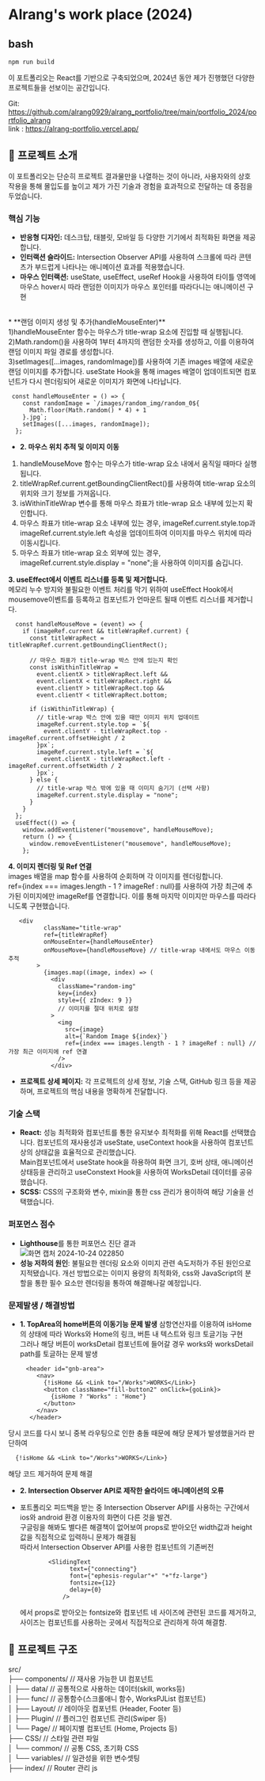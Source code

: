 # Alrang's work place (2024)

## bash
```
npm run build
```

이 포트폴리오는 React를 기반으로 구축되었으며,
2024년 동안 제가 진행했던 다양한 프로젝트들을 선보이는 공간입니다. 

Git: https://github.com/alrang0929/alrang_portfolio/tree/main/portfolio_2024/portfolio_alrang<br/>
link : https://alrang-portfolio.vercel.app/

## 📝 프로젝트 소개

이 포트폴리오는 단순히 프로젝트 결과물만을 나열하는 것이 아니라,
사용자와의 상호 작용을 통해 몰입도를 높이고 제가 가진 기술과 경험을 효과적으로 전달하는 데 중점을 두었습니다.


### 핵심 기능

* **반응형 디자인:** 데스크탑, 태블릿, 모바일 등 다양한 기기에서 최적화된 화면을 제공합니다.
* **인터랙션 슬라이드:** Intersection Observer API를 사용하여 스크롤에 따라 콘텐츠가 부드럽게 나타나는 애니메이션 효과를 적용했습니다.
* **마우스 인터랙션:**  useState, useEffect, useRef Hook을 사용하여 타이틀 영역에 마우스 hover시 따라 랜덤한 이미지가 마우스 포인터를 따라다니는 애니메이션 구현
</br>
* **랜덤 이미지 생성 및 추가(handleMouseEnter)** </br>
1)handleMouseEnter 함수는 마우스가 title-wrap 요소에 진입할 때 실행됩니다.</br>
2)Math.random()을 사용하여 1부터 4까지의 랜덤한 숫자를 생성하고, 이를 이용하여 랜덤 이미지 파일 경로를 생성합니다.</br>
3)setImages([...images, randomImage])를 사용하여 기존 images 배열에 새로운 랜덤 이미지를 추가합니다. useState Hook을 통해 images 배열이 업데이트되면 컴포넌트가 다시 렌더링되어 새로운 이미지가 화면에 나타납니다.</br>

```
 const handleMouseEnter = () => {
    const randomImage = `/images/random_img/random_0${
      Math.floor(Math.random() * 4) + 1
    }.jpg`;
    setImages([...images, randomImage]);
  };
```

* **2. 마우스 위치 추적 및 이미지 이동**</br>
1) handleMouseMove 함수는 마우스가 title-wrap 요소 내에서 움직일 때마다 실행됩니다.</br>
2) titleWrapRef.current.getBoundingClientRect()를 사용하여 title-wrap 요소의 위치와 크기 정보를 가져옵니다.</br>
3) isWithinTitleWrap 변수를 통해 마우스 좌표가 title-wrap 요소 내부에 있는지 확인합니다.</br>
4) 마우스 좌표가 title-wrap 요소 내부에 있는 경우, imageRef.current.style.top과 imageRef.current.style.left 속성을 업데이트하여 이미지를 마우스 위치에 따라 이동시킵니다.</br>
5) 마우스 좌표가 title-wrap 요소 외부에 있는 경우, imageRef.current.style.display = "none";을 사용하여 이미지를 숨깁니다.</br>

**3. useEffect에서 이벤트 리스너를 등록 및 제거합니다.**
</br>
메모리 누수 방지와 불필요한 이벤트 처리를 막기 위하여 useEffect Hook에서 mousemove이벤트를 등록하고 컴포넌트가 언마운트 될때 이벤트 리스너를 제거합니다.</br>
```
  const handleMouseMove = (event) => {
    if (imageRef.current && titleWrapRef.current) {
      const titleWrapRect = titleWrapRef.current.getBoundingClientRect();

      // 마우스 좌표가 title-wrap 박스 안에 있는지 확인
      const isWithinTitleWrap =
        event.clientX > titleWrapRect.left &&
        event.clientX < titleWrapRect.right &&
        event.clientY > titleWrapRect.top &&
        event.clientY < titleWrapRect.bottom;

      if (isWithinTitleWrap) {
        // title-wrap 박스 안에 있을 때만 이미지 위치 업데이트
        imageRef.current.style.top = `${
          event.clientY - titleWrapRect.top - imageRef.current.offsetHeight / 2
        }px`;
        imageRef.current.style.left = `${
          event.clientX - titleWrapRect.left - imageRef.current.offsetWidth / 2
        }px`;
      } else {
        // title-wrap 박스 밖에 있을 때 이미지 숨기기 (선택 사항)
        imageRef.current.style.display = "none";
      }
    }
  };
  useEffect(() => {
    window.addEventListener("mousemove", handleMouseMove);
    return () => {
      window.removeEventListener("mousemove", handleMouseMove);
    };
```
**4. 이미지 렌더링 및 Ref 연결**</br>
images 배열을 map 함수를 사용하여 순회하며 각 이미지를 렌더링합니다.</br>
ref={index === images.length - 1 ? imageRef : null}를 사용하여 가장 최근에 추가된 이미지에만 imageRef를 연결합니다. 이를 통해 마지막 이미지만 마우스를 따라다니도록 구현했습니다.</br>
```
   <div
          className="title-wrap"
          ref={titleWrapRef}
          onMouseEnter={handleMouseEnter}
          onMouseMove={handleMouseMove} // title-wrap 내에서도 마우스 이동 추적
        >
          {images.map((image, index) => (
            <div
              className="random-img"
              key={index}
              style={{ zIndex: 9 }}
              // 이미지를 절대 위치로 설정
            >
              <img
                src={image}
                alt={`Random Image ${index}`}
                ref={index === images.length - 1 ? imageRef : null} // 가장 최근 이미지에 ref 연결
              />
            </div>
```
  
  
* **프로젝트 상세 페이지:** 각 프로젝트의 상세 정보, 기술 스택, GitHub 링크 등을 제공하며, 프로젝트의 핵심 내용을 명확하게 전달합니다.

### 기술 스택

* **React:** 성능 최적화와 컴포넌트를 통한 유지보수 최적화를 위해 React를 선택했습니다.
  컴포넌트의 재사용성과 useState, useContext hook을 사용하여 컴포넌트 상의 상태값을 효율적으로 관리했습니다.</br>
  Main컴포넌트에서 useState hook을 하용하여 화면 크기, 호버 상태, 애니메이션 상태등을 관리하고 useConstext Hook을 사용하여 WorksDetail 데이터를 공유했습니다.</br>
* **SCSS:** CSS의 구조화와 변수, mixin을 통한 css 관리가 용이하여 해당 기술을 선택했습니다.

### 퍼포먼스 점수
* **Lighthouse**를 통한 퍼포먼스 진단 결과</br>
  ![화면 캡처 2024-10-24 022850](https://github.com/user-attachments/assets/51ad1603-cf0c-4bb8-9530-7dfcbe40acf0)
* **성능 저하의 원인**: 불필요한 렌더링 요소와 이미지 관련 속도저하가 주된 원인으로 지적됐습니다.
  개선 방법으로는 이미지 용량의 최적화와, css와 JavaScript의 분할을 통한 필수 요소만 렌더링을 통하여 해결해나갈 예정입니다.

### 문제발생 / 해결방법
* **1. TopArea의 home버튼의 이동기능 문제 발생**
 삼항연산자를 이용하여 isHome의 상태에 따라 Works와 Home의 링크, 버튼 내 텍스트와 링크 토글기능 구현</br>
 그러나 해당 버튼이 worksDetail 컴포넌트에 들어갈 경우 works와 worksDetail path를 토글하는 문제 발생</br>
```
     <header id="gnb-area">
        <nav>
          {!isHome && <Link to="/Works">WORKS</Link>}
          <button className="fill-button2" onClick={goLink}>
            {isHome ? "Works" : "Home"}
          </button>
        </nav>
      </header>
```
 당시 코드를 다시 보니 중복 라우팅으로 인한 충돌 때문에 해당 문제가 발생했을거라 판단하여</br>
```
  {!isHome && <Link to="/Works">WORKS</Link>}
```
해당 코드 제거하여 문제 해결</br>

* **2. Intersection Observer API로 제작한 슬라이드 애니메이션의 오류**
* 포트폴리오 피드백을 받는 중 Intersection Observer API를 사용하는 구간에서 ios와 android 환경 이용자의 화면이 다른 것을 발견.</br>
  구글링을 해봐도 별다른 해결책이 없어보여 props로 받아오던 width값과 height 값을 직접적으로 입력하니 문제가 해결됨</br>
  따라서 Intersection Observer API를 사용한 컴포넌트의 기존버전</br>
  
  ```
          <SlidingText
                text={"connecting"}
                font={"ephesis-regular"+" "+"fz-large"}
                fontsize={12}
                delay={0}
              />
  ```
  
  에서 props로 받아오는 fontsize와 컴포넌트 네 사이즈에 관련된 코드를 제거하고, 사이즈는 컴포넌트를 사용하는 곳에서 직접적으로 관리하게 하여 해결함.</br>
  
## 📁 프로젝트 구조

src/</br>
├── components/          // 재사용 가능한 UI 컴포넌트</br>
│   ├── data/         // 공통적으로 사용하는 데이터(skill, works등)</br>
│   ├── func/        // 공통함수(스크롤애니 함수, WorksPJList 컴포넌트)</br>
│   ├── Layout/          // 레이아웃 컴포넌트 (Header, Footer 등)</br>
│   ├── Plugin/          // 플러그인 컴포넌트 관리(Swiper 등)</br>
│   └── Page/             // 페이지별 컴포넌트 (Home, Projects 등)</br>
├── CSS/              // 스타일 관련 파일</br>
│   └── common/         // 공통 CSS, 초기화 CSS</br>
│   └── variables/         // 일관성을 위한 변수셋팅</br>
├── index/              // Router 관리 js</br>
